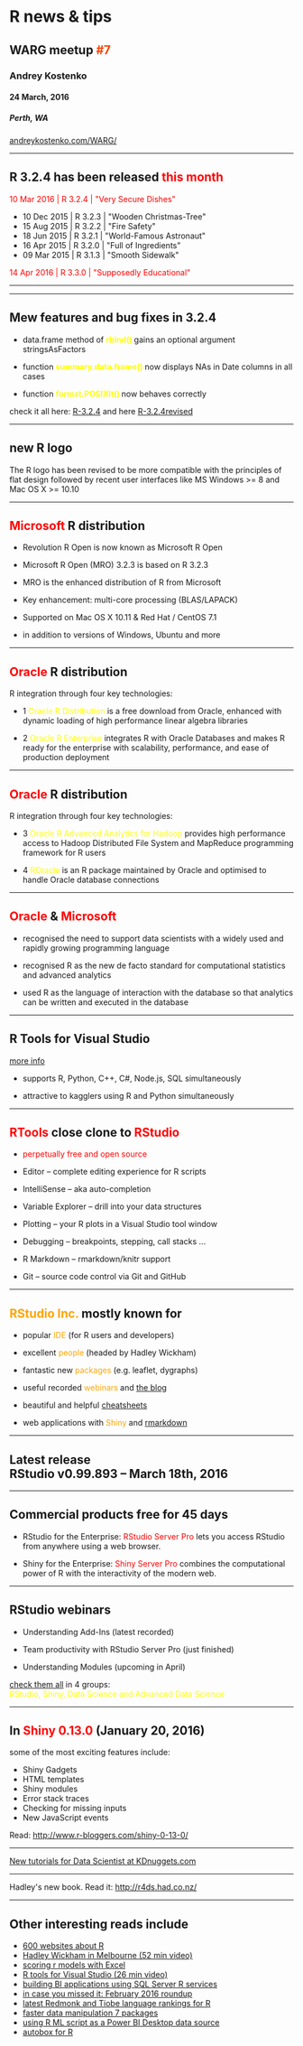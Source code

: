 <!-- .slide: data-background-size="contain"; data-background="./images/news.jpg" style=" padding: 20px; display: block; background: rgba(0, 0, 0, 0.7);" -->

# <span style='color:grey50'>R news &amp; tips </span> 

##  WARG meetup  <span style='color:orangered'>#7  </span>

### Andrey Kostenko

#### 24 March, 2016 

##### Perth, WA

<a href="http:\\andreykostenko.com/WARG/">andreykostenko.com/WARG/</a>


***

 <!-- .slide: data-background-size="contain"; data-background="./images/R.png" style=" padding: 20px; display: block; background: rgba(0, 0, 0, 0.7);" -->

## R 3.2.4 has been released <span style='color:red'> this month </span> 

<span style='color:red'> 10 Mar 2016 | R 3.2.4 | "Very Secure Dishes" </span> <!-- .element: class="fragment" data-fragment-index="1" --> 

- 10 Dec 2015 | R 3.2.3 | "Wooden Christmas-Tree" <!-- .element: class="fragment" data-fragment-index="1" --> 
- 15 Aug 2015 | R 3.2.2 | "Fire Safety" <!-- .element: class="fragment" data-fragment-index="1" --> 
- 18 Jun 2015 | R 3.2.1 | "World-Famous Astronaut" <!-- .element: class="fragment" data-fragment-index="1" --> 
- 16 Apr 2015 | R 3.2.0 | "Full of Ingredients" <!-- .element: class="fragment" data-fragment-index="1" --> 
- 09 Mar 2015 | R 3.1.3 | "Smooth Sidewalk" <!-- .element: class="fragment" data-fragment-index="1" --> 

<span style='color:red'> 14 Apr 2016 | R 3.3.0 | "Supposedly Educational" </span> <!-- .element: class="fragment" data-fragment-index="2"--> 

  
***

---

## Mew features and bug fixes in 3.2.4  

<!-- .slide: data-background-size="contain"; data-background="./images/R.png" style=" padding: 20px; display: block; background: rgba(0, 0, 0, 0.7);" -->


- data.frame method of <span style='color:yellow;font-weight: bold;'> rbind() </span>  gains an optional argument  stringsAsFactors

- function  <span style='color:yellow;font-weight: bold;'> summary.data.frame() </span>  now displays NAs in Date columns in all cases

- function <span style='color:yellow;font-weight: bold;'>format.POSIXlt() </span> now behaves correctly


check it all here: [R-3.2.4](https://cran.r-project.org/bin/windows/base/NEWS.R-3.2.4.html) and here [R-3.2.4revised](https://cran.r-project.org/bin/windows/base/NEWS.R-3.2.4revised.html)

---

## new R logo

<!-- .slide: data-background-size="contain"; data-background="./images/newRlogo.svg" style=" padding: 20px; display: block; background: rgba(0, 0, 0, 0.7);" -->

The R logo has been revised to be more compatible with the principles
of flat design followed by recent user interfaces like MS Windows >= 8 and Mac OS X >= 10.10   


***

## <span style='color:red'>Microsoft</span> R distribution 

<!-- .slide: data-background-size="contain"; data-background="./images/newRlogo.svg" style=" padding: 20px; display: block; background: rgba(0, 0, 0, 0.7);" -->

- Revolution R Open is now known as Microsoft R Open

- Microsoft R Open (MRO) 3.2.3 is based on R 3.2.3

- MRO is the enhanced distribution of R from Microsoft

- Key enhancement: multi-core processing (BLAS/LAPACK)

- Supported on Mac OS X 10.11 & Red Hat / CentOS 7.1

- in  addition to versions of Windows, Ubuntu and more


***

## <span style='color:red'>Oracle</span> R distribution 

<!-- .slide: data-transition="convex"; data-background-size="contain"; data-background="./images/newRlogo.svg" style=" padding: 20px; display: block; background: rgba(0, 0, 0, 0.7);" -->

R integration through four key technologies:

- 1 <span style='color:yellow'>Oracle R Distribution</span> is a free download from Oracle, enhanced with dynamic loading of high performance linear algebra libraries 

- 2 <span style='color:yellow'>Oracle R Enterprise</span> integrates R with Oracle Databases and makes R ready for the enterprise with scalability, performance, and ease of production deployment 


---


## <span style='color:red'>Oracle</span> R distribution

<!-- .slide: data-transition="convex"; data-background-size="contain"; data-background="./images/newRlogo.svg" style=" padding: 20px; display: block; background: rgba(0, 0, 0, 0.7);" -->

R integration through four key technologies:

- 3 <span style='color:yellow'>Oracle R Advanced Analytics for Hadoop</span> provides high performance access to Hadoop Distributed File System and MapReduce programming framework for R users

- 4 <span style='color:yellow'>ROracle </span> is an R package maintained by Oracle and optimised to handle Oracle database connections


---

## <span style='color:red'>Oracle</span> & <span style='color:red'>Microsoft</span> 

<!-- .slide: data-transition="convex"; data-background-size="contain"; data-background="./images/newRlogo.svg" style=" padding: 20px; display: block; background: rgba(0, 0, 0, 0.7);" -->

- recognised the need to support data scientists with a widely used and rapidly growing programming language 

- recognised R as the new de facto standard for computational statistics and advanced analytics 

- used R as the language of interaction with the database so that analytics can be written and executed in the database

***

##  R Tools for Visual Studio  

<!-- .slide: data-transition="convex"; data-background-size="contain"; data-background="./images/RTVS-1.jpg" style="padding: 20px; display: block; background: rgba(0, 0, 0, 0.7);" -->

[more info](https://blogs.technet.microsoft.com/machinelearning/2016/03/09/announcing-r-tools-for-visual-studio-2/)

 - supports R, Python, C++, C#, Node.js, SQL simultaneously
 
 - attractive to kagglers using R and Python simultaneously

---

##  <span style='color:red'>RTools</span> close clone to <span style='color:red'>RStudio</span> 

<!-- .slide: data-transition="convex"; data-background-size="contain"; data-background="./images/RTVS-1.jpg" style="padding: 20px; display: block; background: rgba(0, 0, 0, 0.9);" -->

- <span style='color:red'>perpetually free and open source</span>

- Editor – complete editing experience for R scripts

- IntelliSense – aka auto-completion

- Variable Explorer – drill into your data structures

- Plotting – your R plots in a Visual Studio tool window

- Debugging – breakpoints, stepping, call stacks ...

- R Markdown – rmarkdown/knitr support

- Git – source code control via Git and GitHub


***


##  <span style='color:orange'>RStudio Inc.</span> mostly known for

<!-- .slide: data-transition="concave"; data-background-size="contain"; data-background="./images/RStudioBall.png" style="padding: 20px; display: block; background: rgba(0, 0, 0, 0.8);" -->

- popular <span style='color:orange'>IDE</span> (for R users and developers)

- excellent <span style='color:orange'>people</span> (headed by Hadley Wickham) 

- fantastic new <span style='color:orange'>packages</span> (e.g. leaflet, dygraphs)

- useful recorded <span style='color:orange'>webinars</span> and [the blog](http://blog.rstudio.org/)

- beautiful and helpful [cheatsheets](https://www.rstudio.com/resources/cheatsheets/)

- web applications with <span style='color:orange'>Shiny</span> and [rmarkdown](https://github.com/rstudio/rmarkdown) 

---

## Latest release <br> RStudio v0.99.893 – March 18th, 2016 

<!-- .slide: data-transition="concave"; data-background-size="contain"; data-background="./images/RStudioScreenshot.png" style="padding: 20px; display: block; background: rgba(0, 0, 0, 0.4);" -->

---

## Commercial products free for 45 days  

<!-- .slide: data-transition="concave"; data-background-size="contain"; data-background="./images/RStudioScreenshot.png" style="padding: 20px; display: block; background: rgba(0, 0, 0, 0.8);" -->

- RStudio for the Enterprise: <span style='color:red'>RStudio Server Pro</span>   lets you access RStudio from anywhere using a web browser. 

- Shiny for the Enterprise: <span style='color:red'>Shiny Server Pro</span>   combines the computational power of R with the interactivity of the modern web. 


---


## RStudio webinars

<!-- .slide: data-transition="concave"; data-background-size="contain"; data-background="./images/RStudioScreenshot.png" style="padding: 20px; display: block; background: rgba(0, 0, 0, 0.8);" -->

- Understanding Add-Ins (latest recorded)

- Team productivity with RStudio Server Pro (just finished)

- Understanding Modules (upcoming in April)

[check them all](https://www.rstudio.com/resources/webinars/) in 4 groups: <br> <span style='color:yellow'> RStudio, Shiny, Data Science and Advanced Data Science</span>  


---

## In <span style='color:red'>Shiny 0.13.0 </span> (January 20, 2016)

<!-- .slide: data-transition="concave"; data-background-size="contain"; data-background="./images/RStudioScreenshot.png" style="padding: 20px; display: block; background: rgba(0, 0, 0, 0.8);" -->

some of the most exciting features include:

- Shiny Gadgets
- HTML templates
- Shiny modules
- Error stack traces
- Checking for missing inputs
- New JavaScript events
  
Read: http://www.r-bloggers.com/shiny-0-13-0/

***

<!-- .slide: data-transition="concave"; data-background-size="contain"; data-background="./images/kdnugget.JPG" style="padding: 20px; display: block; background: rgba(0, 0, 0, 0.7);" -->

[New tutorials for Data Scientist at KDnuggets.com](http://www.kdnuggets.com/tutorials/index.html)

***

<!-- .slide: data-transition="concave"; data-background-size="contain"; data-background="./images/r4ds.png" style="padding: 20px; display: block; background: rgba(0, 0, 0, 0.7);" -->

Hadley's new book. Read it: http://r4ds.had.co.nz/


***

## Other interesting reads include

- [600 websites about R](http://www.datasciencecentral.com/profiles/blogs/600-websites-about-r)
- [Hadley Wickham in Melbourne (52 min video)](http://robjhyndman.com/hyndsight/wombat2016-hadley/)
- [scoring r models with Excel](http://blog.revolutionanalytics.com/2016/03/scoring-r-models-with-excel.html)
- [R tools for Visual Studio (26 min video)](https://www.youtube.com/watch?v=PFmOKELowPA)
- [building BI applications using SQL Server R services](https://www.youtube.com/watch?v=qnYaWNC_IUA)
- [in case you missed it: February 2016 roundup](http://blog.revolutionanalytics.com/2016/03/in-case-you-missed-it-february-2016-roundup.html)
- [latest Redmonk and Tiobe language rankings for R](http://blog.revolutionanalytics.com/2016/02/latest-redmonk-and-tiobe-language-rankings-for-r.html)
- [faster data manipulation 7 packages](http://www.analyticsvidhya.com/blog/2015/12/faster-data-manipulation-7-packages/)
- [using R ML script as a Power BI Desktop data source](https://www.simple-talk.com/sql/bi/using-r-machine-learning-script-as-a-power-bi-desktop-data-source/)
- [autobox for R](http://www.autobox.com/cms/index.php/news/219-autobox-for-r)